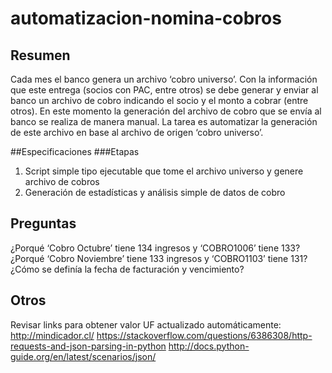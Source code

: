 # automatizacion-nomina-cobros

## Resumen
Cada mes el banco genera un archivo ‘cobro universo’. Con la información que este entrega (socios con PAC, entre otros) se debe generar y enviar al banco un archivo de cobro indicando el socio y el monto a cobrar (entre otros). En este momento la generación del archivo de cobro que se envía al banco se realiza de manera manual. La tarea es automatizar la generación de este archivo en base al archivo de origen ‘cobro universo’.

##Especificaciones
###Etapas
1. Script simple tipo ejecutable que tome el archivo universo y genere archivo de cobros
2. Generación de estadísticas y análisis simple de datos de cobro

## Preguntas
¿Porqué ‘Cobro Octubre’ tiene 134 ingresos y ‘COBRO1006’ tiene 133?
¿Porqué ‘Cobro Noviembre’ tiene 133 ingresos y ‘COBRO1103’ tiene 131?
¿Cómo se definía la fecha de facturación y vencimiento?

## Otros
Revisar links para obtener valor UF actualizado automáticamente:
http://mindicador.cl/
https://stackoverflow.com/questions/6386308/http-requests-and-json-parsing-in-python
http://docs.python-guide.org/en/latest/scenarios/json/
